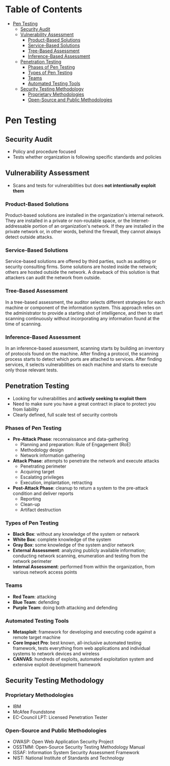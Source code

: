 # Table of Contents

- [Pen Testing](#pen-testing)
  - [Security Audit](#security-audit)
  - [Vulnerability Assessment](#vulnerability-assessment)
    - [Product-Based Solutions](#product-based-solutions)
    - [Service-Based Solutions](#service-based-solutions)
    - [Tree-Based Assessment](#tree-based-assessment)
    - [Inference-Based Assessment](#inference-based-assessment)
  - [Penetration Testing](#penetration-testing)
    - [Phases of Pen Testing](#phases-of-pen-testing)
    - [Types of Pen Testing](#types-of-pen-testing)
    - [Teams](#teams)
    - [Automated Testing Tools](#automated-testing-tools)
  - [Security Testing Methodology](#security-testing-methodology)
    - [Proprietary Methodologies](#proprietary-methodologies)
    - [Open-Source and Public Methodologies](#open-source-and-public-methodologies)

# Pen Testing

## Security Audit

- Policy and procedure focused
- Tests whether organization is following specific standards and policies

## Vulnerability Assessment

- Scans and tests for vulnerabilities but does **not intentionally exploit them**

### Product-Based Solutions

Product-based solutions are installed in the organization's internal network. They are installed in a private or non-routable space, or the Internet-addressable portion of an organization's network. If they are installed in the private network or, in other words, behind the firewall, they cannot always detect outside attacks.

### Service-Based Solutions

Service-based solutions are offered by third parties, such as auditing or security consulting firms. Some solutions are hosted inside the network; others are hosted outside the network. A drawback of this solution is that attackers can audit the network from outside.

### Tree-Based Assessment

In a tree-based assessment, the auditor selects different strategies for each machine or component of the information system. This approach relies on the administrator to provide a starting shot of intelligence, and then to start scanning continuously without incorporating any information found at the time of scanning.

### Inference-Based Assessment

In an inference-based assessment, scanning starts by building an inventory of protocols found on the machine. After finding a protocol, the scanning process starts to detect which ports are attached to services. After finding services, it selects vulnerabilities on each machine and starts to execute only those relevant tests.

## Penetration Testing

- Looking for vulnerabilities and **actively seeking to exploit them**
- Need to make sure you have a great contract in place to protect you from liability
- Clearly defined, full scale test of security controls

### Phases of Pen Testing

- **Pre-Attack Phase**: reconnaissance and data-gathering
  - Planning and preparation: Rule of Engagement (RoE)
  - Methodology design
  - Network information gathering
- **Attack Phase**: attempts to penetrate the network and execute attacks
  - Penetrating perimeter
  - Acquiring target
  - Escalating privileges
  - Execution, implantation, retracting
- **Post-Attack Phase**: cleanup to return a system to the pre-attack condition and deliver reports
  - Reporting
  - Clean-up
  - Artifact destruction

### Types of Pen Testing

- **Black Box**: without any knowledge of the system or network
- **White Box**: complete knowledge of the system
- **Gray Box**: some knowledge of the system and/or network
- **External Assessment**: analyzing publicly available information; conducting network scanning, enumeration and testing from the network perimeter
- **Internal Assessment**: performed from within the organization, from various network access points

### Teams

- **Red Team**: attacking
- **Blue Team**: defending
- **Purple Team**: doing both attacking and defending

### Automated Testing Tools

- **Metasploit**: framework for developing and executing code against a remote target machine
- **Core Impact Pro**: best known, all-inclusive automated testing framework, tests everything from web applications and individual systems to network devices and wireless
- **CANVAS**: hundreds of exploits, automated exploitation system and extensive exploit development framework

## Security Testing Methodology

### Proprietary Methodologies

- IBM
- McAfee Foundstone
- EC-Council LPT: Licensed Penetration Tester

### Open-Source and Public Methodologies

- OWASP: Open Web Application Security Project
- OSSTMM: Open-Source Security Testing Methodology Manual
- ISSAF: Information System Security Assessment Framework
- NIST: National Institute of Standards and Technology
